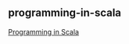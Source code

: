## programming-in-scala

[Programming in Scala](http://www.artima.com/shop/programming_in_scala_3ed)